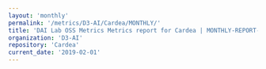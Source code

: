 ```yaml
---
layout: 'monthly'
permalink: '/metrics/D3-AI/Cardea/MONTHLY/'
title: 'DAI Lab OSS Metrics Metrics report for Cardea | MONTHLY-REPORT-2019-02-01'
organization: 'D3-AI'
repository: 'Cardea'
current_date: '2019-02-01'
---
```

